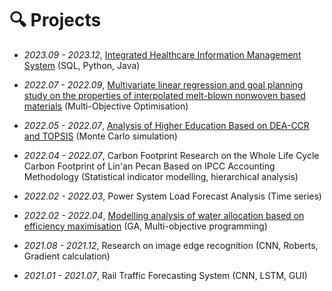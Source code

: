 # 🔍 Projects
- *2023.09 - 2023.12*, [Integrated Healthcare Information Management System](./projects/integrated-healthcare-information-management-system) (SQL, Python, Java)
  
- *2022.07 - 2022.09*, [Multivariate linear regression and goal planning study on the properties of interpolated melt-blown nonwoven based materials](./projects/multivariate-linear-regression) (Multi-Objective Optimisation)

- *2022.05 - 2022.07*, [Analysis of Higher Education Based on DEA-CCR and TOPSIS](./projects/analysis-of-higher-education) (Monte Carlo simulation)

- *2022.04 - 2022.07*, Carbon Footprint Research on the Whole Life Cycle Carbon Footprint of Lin'an Pecan Based on IPCC Accounting Methodology (Statistical indicator modelling, hierarchical analysis)

- *2022.02 - 2022.03*, Power System Load Forecast Analysis (Time series)

- *2022.02 - 2022.04*, [Modelling analysis of water allocation based on efficiency maximisation](./projects/water-allocation) (GA, Multi-objective programming)

- *2021.08 - 2021.12*, Research on image edge recognition (CNN, Roberts, Gradient calculation)

- *2021.01 - 2021.07*, Rail Traffic Forecasting System (CNN, LSTM, GUI)